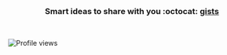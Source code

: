 <div align="center">
  <br>
  <h3>Smart ideas to share with you :octocat:  <a href="https://gist.github.com/bullishgopher/" target="__blank"> gists </a></h3>
  <br>
</div>

![Profile views](https://komarev.com/ghpvc/?username=bullishgopher)
<!-- ![Profile views](https://gpvc.arturio.dev/bullishgopher) -->

<!-- ![codewars](https://www.codewars.com/users/multicall/badges/small) -->
